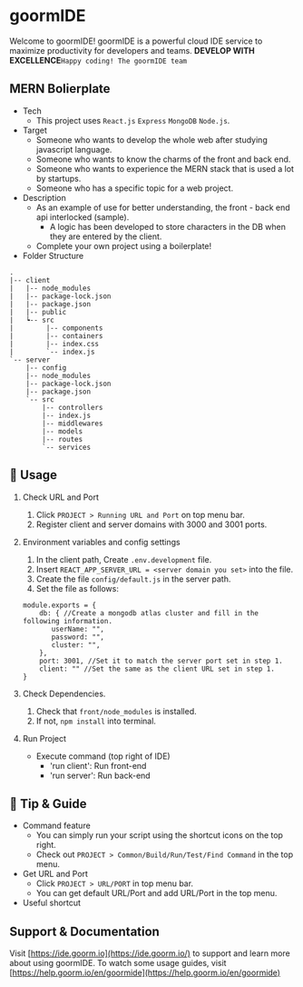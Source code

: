# goormIDE

Welcome to goormIDE!
goormIDE is a powerful cloud IDE service to maximize productivity for developers and teams.
**DEVELOP WITH EXCELLENCE**`Happy coding! The goormIDE team`

## MERN Bolierplate

- Tech
    - This project uses `React.js` `Express` `MongoDB` `Node.js`.
- Target
    - Someone who wants to develop the whole web after studying javascript language.
    - Someone who wants to know the charms of the front and back end.
    - Someone who wants to experience the MERN stack that is used a lot by startups.
    - Someone who has a specific topic for a web project.
- Description
    - As an example of use for better understanding, the front - back end api interlocked (sample).
        - A logic has been developed to store characters in the DB when they are entered by the client.
    - Complete your own project using a boilerplate!
- Folder Structure

```
.
|-- client
|   |-- node_modules
|   |-- package-lock.json
|   |-- package.json
|   |-- public
|   ┕-- src
|        |-- components
|        |-- containers
|        |-- index.css
|        `-- index.js
`-- server
    |-- config
    |-- node_modules
    |-- package-lock.json
    |-- package.json
    `-- src
        |-- controllers
        |-- index.js
        |-- middlewares
        |-- models
        |-- routes
        `-- services

```

## 🎨 Usage

1. Check URL and Port
    1. Click `PROJECT > Running URL and Port` on top menu bar.
    2. Register client and server domains with 3000 and 3001 ports.
2. Environment variables and config settings
    1. In the client path, Create `.env.development` file.
    2. Insert `REACT_APP_SERVER_URL = <server domain you set>` into the file.
    3. Create the file `config/default.js` in the server path.
    4. Set the file as follows:
    
    ```
    module.exports = {
        db: { //Create a mongodb atlas cluster and fill in the following information.
           userName: "",
           password: "",
           cluster: "",
        },
        port: 3001, //Set it to match the server port set in step 1.
        client: "" //Set the same as the client URL set in step 1.
    }
    
    ```
    
3. Check Dependencies.
    1. Check that `front/node_modules` is installed.
    2. If not, `npm install` into terminal.
4. Run Project
    - Execute command (top right of IDE)
        - 'run client': Run front-end
        - 'run server': Run back-end

## 🔧 Tip & Guide

- Command feature
    - You can simply run your script using the shortcut icons on the top right.
    - Check out `PROJECT > Common/Build/Run/Test/Find Command` in the top menu.
- Get URL and Port
    - Click `PROJECT > URL/PORT` in top menu bar.
    - You can get default URL/Port and add URL/Port in the top menu.
- Useful shortcut

## Support & Documentation

Visit [https://ide.goorm.io](https://ide.goorm.io/) to support and learn more about using goormIDE.
To watch some usage guides, visit [https://help.goorm.io/en/goormide](https://help.goorm.io/en/goormide)